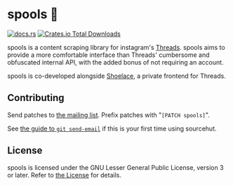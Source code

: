 # spools 🧵

[![docs.rs](https://img.shields.io/docsrs/spools)](https://docs.rs/spools) [![Crates.io Total Downloads](https://img.shields.io/crates/d/spools)](https://lib.rs/spools)

spools is a content scraping library for instagram's [Threads](https://threads.net).
spools aims to provide a more comfortable interface than Threads' cumbersome and obfuscated
internal API, with the added bonus of not requiring an account.

spools is co-developed alongside [Shoelace](https://sr.ht/~nixgoat/shoelace), a private frontend
for Threads.

## Contributing
Send patches to [the mailing list](https://lists.sr.ht/~nixgoat/public-inbox). Prefix patches
with "`[PATCH spools]`".

See [the guide to `git send-email`](https://git-send-email.io) if this is your first time using
sourcehut.

## License
spools is licensed under the GNU Lesser General Public License, version 3 or later. Refer to
[the License](LICENSE) for details.
